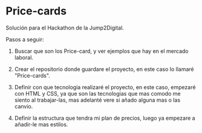 # Price-cards

Solución para el Hackathon de la Jump2Digital.

Pasos a seguir:
1. Buscar que son los Price-card, y ver ejemplos que hay en el mercado laboral.
   
2. Crear el repositorio donde guardare el proyecto, en este caso lo llamaré "Price-cards".
   
3. Definir con que tecnologia realizaré el proyecto, en este caso, empezaré con HTML y CSS, ya que son las tecnologias que mas comodo me siento al trabajar-las, mas adelanté vere si añado alguna mas o las canvio.
   
4. Definir la estructura que tendra mi plan de precios, luego ya empezare a añadir-le mas estilos.